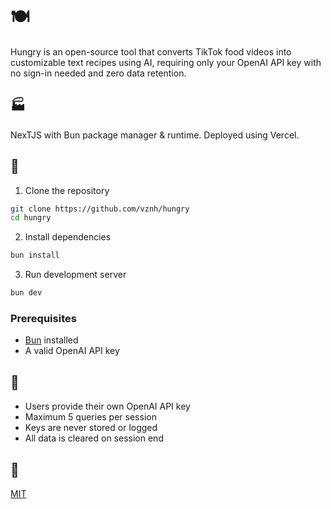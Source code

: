 # 🍽️

Hungry is an open-source tool that converts TikTok food videos into customizable text recipes using AI, requiring only your OpenAI API key with no sign-in needed and zero data retention.


## 🏭
NexTJS with Bun package manager & runtime. Deployed using Vercel.

## 🚀

1. Clone the repository
```bash
git clone https://github.com/vznh/hungry
cd hungry
```

2. Install dependencies
```bash
bun install
```

3. Run development server
```bash
bun dev
```

### Prerequisites
- [Bun](https://bun.sh) installed
- A valid OpenAI API key

## 🔑
- Users provide their own OpenAI API key
- Maximum 5 queries per session
- Keys are never stored or logged
- All data is cleared on session end

## 📝
[MIT](https://github.com/vznh/hungry/blob/master/LICENSE)
